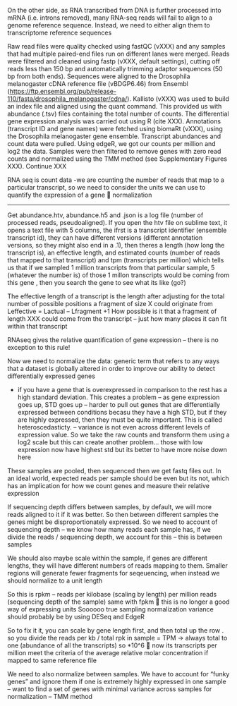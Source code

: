 On the other side, as RNA transcribed from DNA is further processed into mRNA (i.e. introns removed), many RNA-seq reads will fail to align to a genome reference sequence. Instead, we need to either align them to transcriptome reference sequences 


Raw read files were quality checked using fastQC (vXXX) and any samples that had multiple paired-end files run on different lanes were merged. Reads were filtered and cleaned using fastp (vXXX, default settings), cutting off reads less than 150 bp and automatically trimming adaptor sequences (50 bp from both ends). Sequences were aligned to the Drosophila melanogaster cDNA reference file (vBDGP6.46) from Ensembl (https://ftp.ensembl.org/pub/release-110/fasta/drosophila_melanogaster/cdna/). Kallisto (vXXX) was used to build an index file and aligned using the quant command. This provided us with abundance (.tsv) files containing the total number of counts. The differential gene expression analysis was carried out using R (cite XXX). Annotations (transcript ID and gene names) were fetched using biomaRt (vXXX), using the Drosophila melanogaster gene ensemble. Transcript abundances and count data were pulled. Using edgeR, we got our counts per million and log2 the data. Samples were then filtered to remove genes with zero read counts and normalized using the TMM method (see Supplementary Figures XXX). Continue XXX



RNA seq is count data -we are counting the number of reads that map to a particular transcript, so we need to consider the units we can use to quantify the expression of a gene  normalization 

---
 
Get abundance.htv, abundance.h5 and .json is a log file (number of processed reads, pseudoaligned). If you open the htv file on sublime text, it opens a text file with 5 columns, the ifrst is a transcript identifier (ensemble transcript id), they can have different versions (different annotation versions, so they might also end in a .1), then theres a length (how long the transcript is), an effective length, and estimated counts (number of reads that mapped to that transcript) and tpm (transcripts per million) which tells us that if we sampled 1 million transcripts from that particular sample, 5 (whatever the number is) of those 1 millon transcripts would be coming from this gene , then you search the gene to see what its like (go?) 

The effective length of a transcript is the length after adjusting for the total number of possible positions a fragment of size X could originate from 
Leffective = Lactual – Lfragment +1 
How possible is it that a fragment of length XXX could come from the transcript – just how many places it can fit within that transcript 

RNAseq gives the relative quantification of gene expression – there is no exception to this rule! 

Now we need to normalize the data: generic term that refers to any ways that a dataset is globally altered in order to improve our ability to detect differentially expressed genes 
-  if you have a gene that is overexpressed in comparison to the rest has a high standard deviation. This creates a problem – as gene expression goes up, STD goes up – harder to pull out genes that are differentially expressed between conditions becasu they have a high STD, but if they are highly expressed, then they must be quite important. This is called heteroscedasticty.  – variance is not even across different levels of expression value. So we take the raw counts and transform them using a log2 scale but this can create another problem… those with low expression now have highest std but its better to have more noise down here 

These samples are pooled, then sequenced then we get fastq files out. In an ideal world, expected reads per sample should be even but its not, which has an implication for how we count genes and measure their relative expression 

If sequencing depth differs between samples, by default, we will more reads aligned to it if it was better. So then between different samples the genes might be disproportionately expressed. So we need to account of sequencing depth – we know how many reads each sample has, if we divide the reads / sequencing depth, we account for this – this is between samples

We should also maybe scale within the sample, if genes are different lengths, they will have different numbers of reads mapping to them. Smaller regions will generate fewer fragments for seqeuencing, when instead we should normalize to a unit length 

So this is rpkm – reads per kilobase (scaling by length) per million reads (sequencing depth of the sample)  same with fpkm  this is no longer a good way of expressing units 
Soooooo true sampling normalization variance should probably be by using DESeq and EdgeR

So to fix it it, you can scale by gene length first, and then total up the row . so you divide the reads per kb / total rpk in sample = TPM -> always total to one (abundance of all the transcripts)  so *10^6  now its transcripts per million meet the criteria of the average relative molar concentration if mapped to same reference file 

We need to also normalize between samples. We have to account for “funky genes” and ignore them if one is extremely highly expressed in one sample – want to find a set of genes with minimal variance across samples for normalization – TMM method 
